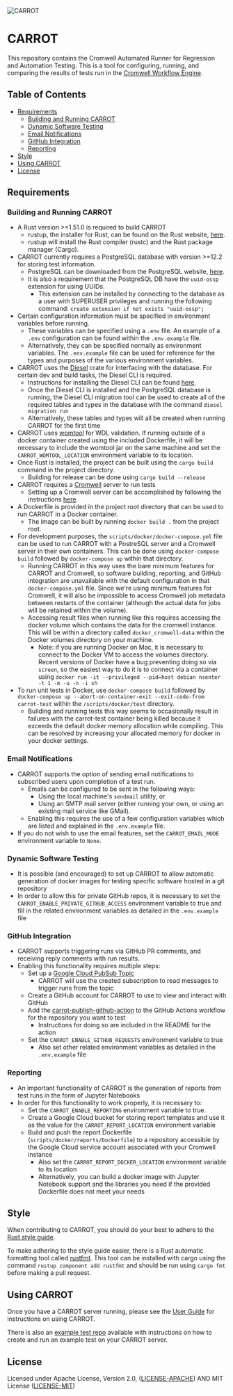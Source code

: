 ![CARROT](https://github.com/broadinstitute/carrot/blob/master/logo.png?raw=true)
# CARROT

This repository contains the Cromwell Automated Runner for Regression and Automation Testing.  This is a tool for configuring, running, and comparing the results of tests run in the [Cromwell Workflow Engine](https://github.com/broadinstitute/cromwell).

## Table of Contents
* [Requirements](#requirements)
    * [Building and Running CARROT](#building_and_running)
    * [Dynamic Software Testing](#software_building)
    * [Email Notifications](#email_notifications)
    * [GitHub Integration](#github_integration)
    * [Reporting](#reporting)
* [Style](#style)
* [Using CARROT](#using_carrot)
* [License](#license)

## <a name="requirements">Requirements</a>

### <a name="building_and_running">Building and Running CARROT</a>
* A Rust version >=1.51.0 is required to build CARROT
    * rustup, the installer for Rust, can be found on the Rust website, [here](https://www.rust-lang.org/tools/install).
    * rustup will install the Rust compiler (rustc) and the Rust package manager (Cargo).
* CARROT currently requires a PostgreSQL database with version >=12.2 for storing test information.
    * PostgreSQL can be downloaded from the PostgreSQL website, [here](https://www.postgresql.org/download/).
    * It is also a requirement that the PostgreSQL DB have the `uuid-ossp` extension for using UUIDs.
        * This extension can be installed by connecting to the database as a user with SUPERUSER privileges and running the following command:
        `create extension if not exists "uuid-ossp";`
* Certain configuration information must be specified in environment variables before running.
    * These variables can be specified using a `.env` file.  An example of a `.env` configuration can be found within the `.env.example` file.
    * Alternatively, they can be specified normally as environment variables.  The `.env.example` file can be used for reference for the types and purposes of the various environment variables.
* CARROT uses the [Diesel](http://diesel.rs/) crate for interfacing with the database.  For certain dev and build tasks, the Diesel CLI is required.
    * Instructions for installing the Diesel CLI can be found [here](http://diesel.rs/guides/getting-started/).
    * Once the Diesel CLI is installed and the PostgreSQL database is running, the Diesel CLI migration tool can be used to create all of the required tables and types in the database with the command `diesel migration run`
    * Alternatively, these tables and types will all be created when running CARROT for the first time
* CARROT uses [womtool](https://cromwell.readthedocs.io/en/develop/WOMtool/) for WDL validation.  If running outside of a docker container created using the included Dockerfile, it will be necessary to include the womtool jar on the same machine and set the `CARROT_WOMTOOL_LOCATION` environment variable to its location.
* Once Rust is installed, the project can be built using the `cargo build` command in the project directory.
    * Building for release can be done using `cargo build --release`
* CARROT requires a [Cromwell](https://github.com/broadinstitute/cromwell) server to run tests
    * Setting up a Cromwell server can be accomplished by following the instructions [here](https://docs.google.com/document/d/1FlKe3XvjzE2-Yzi245THpC6X7D0opRufjh7Mt21bBhE/edit?usp=sharing)
* A Dockerfile is provided in the project root directory that can be used to run CARROT in a Docker container.
    * The image can be built by running `docker build .` from the project root.
* For development purposes, the `scripts/docker/docker-compose.yml` file can be used to run CARROT with a PostreSQL server and a Cromwell server in their own containers.  This can be done using `docker-compose build` followed by `docker-compose up` within that directory.
    * Running CARROT in this way uses the bare minimum features for CARROT and Cromwell, so software building, reporting, and GitHub integration are unavailable with the default configuration in that `docker-compose.yml` file.  Since we're using minimum features for Cromwell, it will also be impossible to access Cromwell job metadata between restarts of the container (although the actual data for jobs will be retained within the volume).
    * Accessing result files when running like this requires accessing the docker volume which contains the data for the cromwell instance.  This will be within a directory called `docker_cromwell-data` within the Docker volumes directory on your machine.
        * Note: if you are running Docker on Mac, it is necessary to connect to the Docker VM to access the volumes directory.  Recent versions of Docker have a bug preventing doing so via `screen`, so the easiest way to do it is to connect via a container using `docker run -it --privileged --pid=host debian nsenter -t 1 -m -u -n -i sh`
* To run unit tests in Docker, use `docker-compose build` followed by `docker-compose up --abort-on-container-exit --exit-code-from carrot-test` within the `/scripts/docker/test` directory.
    * Building and running tests this way seems to occasionally result in failures with the carrot-test container being killed because it exceeds the default docker memory allocation while compiling.  This can be resolved by increasing your allocated memory for docker in your docker settings.

### <a name="email_notifications">Email Notifications</a>
* CARROT supports the option of sending email notifications to subscribed users upon completion of a test run.  
    * Emails can be configured to be sent in the following ways:
        * Using the local machine's `sendmail` utility, or
        * Using an SMTP mail server (either running your own, or using an existing mail service like GMail).
    * Enabling this requires the use of a few configuration variables which are listed and explained in the `.env.example` file.
* If you do not wish to use the email features, set the `CARROT_EMAIL_MODE` environment variable to `None`.

### <a name="software_building">Dynamic Software Testing</a>
* It is possible (and encouraged) to set up CARROT to allow automatic generation of docker images for testing specific software hosted in a git repository
* In order to allow this for private GitHub repos, it is necessary to set the `CARROT_ENABLE_PRIVATE_GITHUB_ACCESS` environment variable to true and fill in the related environment variables as detailed in the `.env.example` file

### <a name="github_integration">GitHub Integration</a>
* CARROT supports triggering runs via GitHub PR comments, and receiving reply comments with run results.
* Enabling this functionality requires multiple steps:
    * Set up a [Google Cloud PubSub Topic](https://cloud.google.com/pubsub/docs/overview)
        * CARROT will use the created subscription to read messages to trigger runs from the topic
    * Create a GitHub account for CARROT to use to view and interact with GitHub
    * Add the [carrot-publish-github-action](https://github.com/broadinstitute/carrot-publish-github-action) to the GitHub Actions workflow for the repository you want to test
        * Instructions for doing so are included in the README for the action
    * Set the `CARROT_ENABLE_GITHUB_REQUESTS` environment variable to true
        * Also set other related environment variables as detailed in the `.env.example` file

### <a name="reporting">Reporting</a>
* An important functionality of CARROT is the generation of reports from test runs in the form of Jupyter Notebooks
* In order for this functionality to work properly, it is necessary to:
    * Set the `CARROT_ENABLE_REPORTING` environment variable to true.
    * Create a Google Cloud bucket for storing report templates and use it as the value for the `CARROT_REPORT_LOCATION` environment variable
    * Build and push the report Dockerfile (`scripts/docker/reports/Dockerfile`) to a repository accessible by the Google Cloud service account associated with your Cromwell instance
        * Also set the `CARROT_REPORT_DOCKER_LOCATION` environment variable to its location
        * Alternatively, you can build a docker image with Jupyter Notebook support and the libraries you need if the provided Dockerfile does not meet your needs

## <a name="style">Style</a>

When contributing to CARROT, you should do your best to adhere to the [Rust style guide](https://github.com/rust-dev-tools/fmt-rfcs/blob/master/guide/guide.md).

To make adhering to the style guide easier, there is a Rust automatic formatting tool called [rustfmt](https://github.com/rust-lang/rustfmt). This tool can be installed with cargo using the command `rustup component add rustfmt` and should be run using `cargo fmt` before making a pull request.

## <a name="using_carrot">Using CARROT</a>

Once you have a CARROT server running, please see the [User Guide](UserGuide.md) for instructions on using CARROT.

There is also an [example test repo](https://github.com/broadinstitute/carrot-example-test) available with instructions on how to create and run an example test on your CARROT server.

## <a name="license">License</a>

Licensed under Apache License, Version 2.0, ([LICENSE-APACHE](LICENSE-APACHE)) AND MIT License ([LICENSE-MIT](LICENSE-MIT))